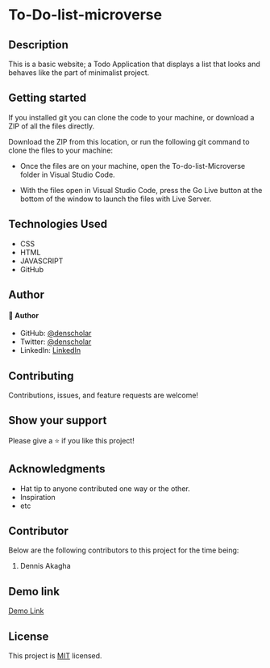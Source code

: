 # To-Do-list-microverse

## Description
This is a basic website; a Todo Application that displays a list that looks and behaves like the part of minimalist project.


## Getting started
If you installed git you can clone the code to your machine, or download a ZIP of all the files directly.

Download the ZIP from this location, or run the following git command to clone the files to your machine:

* Once the files are on your machine, open the To-do-list-Microverse folder in Visual Studio Code.

* With the files open in Visual Studio Code, press the Go Live button at the bottom of the window to launch the files with Live Server.

## Technologies Used
* CSS
* HTML
* JAVASCRIPT
* GitHub

## Author

#### 👤 Author
- GitHub: [@denscholar](https://github.com/denscholar)
- Twitter: [@denscholar](https://twitter.com/dennisakagha)
- LinkedIn: [LinkedIn](https://www.linkedin.com/in/dennisakagha/)

## Contributing 
Contributions, issues, and feature requests are welcome!

## Show your support
Please give a ⭐️ if you like this project! 

## Acknowledgments
- Hat tip to anyone contributed one way or the other.
- Inspiration
- etc

## Contributor
Below are the following contributors to this project for the time being:
1. Dennis Akagha

## Demo link

[Demo Link](https://denscholar.github.io/To-Do-list-microverse/)


## License
This project is [MIT](https://github.com/microverseinc/readme-template/blob/master/MIT.md) licensed.
